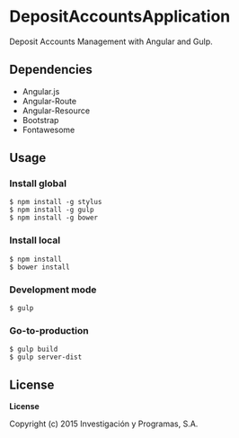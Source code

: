 # DepositAccountsApplication

Deposit Accounts Management with Angular and Gulp.

## Dependencies
- Angular.js
- Angular-Route
- Angular-Resource
- Bootstrap
- Fontawesome

## Usage
### Install global
```
$ npm install -g stylus
$ npm install -g gulp
$ npm install -g bower
```

### Install local
```
$ npm install
$ bower install
```
### Development mode
```
$ gulp
```
### Go-to-production
```
$ gulp build
$ gulp server-dist
```

## License

**License**

Copyright (c) 2015 Investigación y Programas, S.A.

